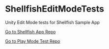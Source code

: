 # ShellfishEditModeTests
Unity Edit Mode tests for Shellfish Sample App

[Go to Shellfish App Repo](https://github.com/Bocolo/ShellfishSamples/tree/main) 

[Go to Play Mode Test Repo](https://github.com/Bocolo/ShellfishPlayModeTests/tree/main) 
